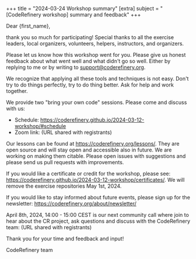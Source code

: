 +++
title = "2024-03-24 Workshop summary"
[extra]
subject = "[CodeRefinery workshop] summary and feedback"
+++

Dear {first_name},

thank you so much for participating! Special thanks to all the exercise leaders, local organizers, volunteers, helpers, instructors, and organizers.

Please let us know how this workshop went for you. Please give us honest feedback about what went well and what didn't go so well. Either by replying to me or by writing to support@coderefinery.org.

We recognize that applying all these tools and techniques is not easy. Don't try to do things perfectly, try to do thing better. Ask for help and work together.

We provide two "bring your own code" sessions. Please come and discuss with us:
- Schedule: https://coderefinery.github.io/2024-03-12-workshop/#schedule
- Zoom link: (URL shared with registrants)

Our lessons can be found at https://coderefinery.org/lessons/. They are open source and will stay open and accessible also in future. We are working on making them citable. Please open issues with suggestions and please send us pull requests with improvements.

If you would like a certificate or credit for the workshop, please see: https://coderefinery.github.io/2024-03-12-workshop/certificates/. We will remove the exercise repositories May 1st, 2024.

If you would like to stay informed about future events, please sign up for the newsletter: https://coderefinery.org/about/newsletter/

April 8th, 2024, 14:00 - 15:00 CEST is our next community call where join to hear about the CR project, ask questions and discuss
with the CodeRefinery team: (URL shared with registrants)


Thank you for your time and feedback and input!

CodeRefinery team
